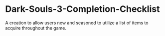# Dark-Souls-3-Completion-Checklist
A creation to allow users new and seasoned to utilize a list of items to acquire throughout the game.
